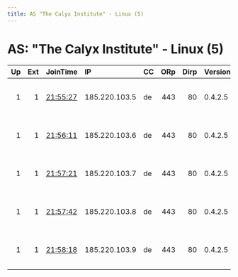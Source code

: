 ```yaml
---
title: AS "The Calyx Institute" - Linux (5)
---
```


# AS: "The Calyx Institute" - Linux (5)

|   Up |   Ext | JoinTime                                                                                            | IP            | CC   |   ORp |   Dirp | Version   | Contact                      | Nickname         |   eFamMembers |
|-----:|------:|:----------------------------------------------------------------------------------------------------|:--------------|:-----|------:|-------:|:----------|:-----------------------------|:-----------------|--------------:|
|    1 |     1 | [21:55:27](https://metrics.torproject.org/rs.html#details/81EDFBC8F6F5C7CF0ADD5F8E08BC8FABA04089C6) | 185.220.103.5 | de   |   443 |     80 | 0.4.2.5   | Nicholas Merrill &lt;nick AT | CalyxInstitute17 |            20 |
|    1 |     1 | [21:56:11](https://metrics.torproject.org/rs.html#details/EDEDB8797873D340328B5FEDBD7744A7D1DF151F) | 185.220.103.6 | de   |   443 |     80 | 0.4.2.5   | Nicholas Merrill &lt;nick AT | CalyxInstitute18 |            20 |
|    1 |     1 | [21:57:21](https://metrics.torproject.org/rs.html#details/E8663924FE2AAD4E081A17ED6976D0AE8010F47B) | 185.220.103.7 | de   |   443 |     80 | 0.4.2.5   | Nicholas Merrill &lt;nick AT | CalyxInstitute19 |            20 |
|    1 |     1 | [21:57:42](https://metrics.torproject.org/rs.html#details/673C081A9502D5D3AB9395FF4257274BE4C7A8A4) | 185.220.103.8 | de   |   443 |     80 | 0.4.2.5   | Nicholas Merrill &lt;nick AT | CalyxInstitute20 |            20 |
|    1 |     1 | [21:58:18](https://metrics.torproject.org/rs.html#details/70ACA07D9276277B82E909C1439E19CCA2FB16CC) | 185.220.103.9 | de   |   443 |     80 | 0.4.2.5   | Nicholas Merrill &lt;nick AT | CalyxInstitute21 |            20 |
